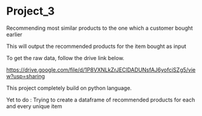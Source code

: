 # Project_3
Recommending most similar products to the one which a customer bought earlier

This will output the recommended products for the item bought as input

To get the raw data, follow the drive link below.

https://drive.google.com/file/d/1P8VXNLkZrJEClDADUNsfAJ6yofciSZg5/view?usp=sharing

This project completely build on python language.

Yet to do : Trying to create a dataframe of recommended products for each and every unique item
